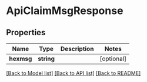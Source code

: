 # ApiClaimMsgResponse

## Properties
Name | Type | Description | Notes
------------ | ------------- | ------------- | -------------
**hexmsg** | **string** |  | [optional] 

[[Back to Model list]](../../README.md#documentation-for-models) [[Back to API list]](../../README.md#documentation-for-api-endpoints) [[Back to README]](../../README.md)

